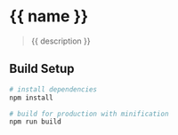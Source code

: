 # {{ name }}

> {{ description }}

## Build Setup

``` bash
# install dependencies
npm install

# build for production with minification
npm run build

```